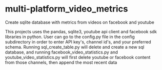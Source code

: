 # multi-platform_video_metrics
Create sqlite database with metrics from videos on facebook and youtube

This projects uses the pandas, sqlite3, youtube api client and facebook sdk libraries in python. User can go to the config.py file 
in the config subdirectory in order to enter API key's, channel id's, and your preferred schema. Running sql_create_table.py will delete and create a new sql database, 
and running facebook_video_statistics.py and youtube_video_statistics.py will first delete youtube or facebook content from those channels, then append the most recent data
